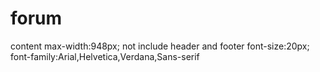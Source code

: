 # forum
content max-width:948px;   not include header and footer
font-size:20px;
font-family:Arial,Helvetica,Verdana,Sans-serif

